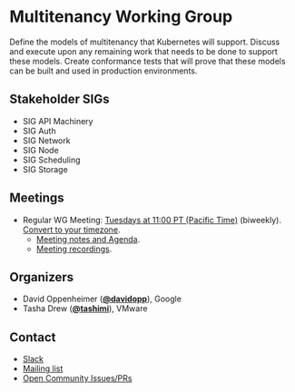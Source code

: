 <!---
This is an autogenerated file!

Please do not edit this file directly, but instead make changes to the
sigs.yaml file in the project root.

To understand how this file is generated, see https://git.k8s.io/community/generator/README.md
--->
# Multitenancy Working Group

Define the models of multitenancy that Kubernetes will support. Discuss and execute upon any remaining work that needs to be done to support these models. Create conformance tests that will prove that these models can be built and used in production environments.

## Stakeholder SIGs
* SIG API Machinery
* SIG Auth
* SIG Network
* SIG Node
* SIG Scheduling
* SIG Storage

## Meetings
* Regular WG Meeting: [Tuesdays at 11:00 PT (Pacific Time)](https://docs.google.com/document/d/1FQx0BPlkkl1Bn0c9ocVBxYIKojpmrS1CFP5h0DI68AE/edit) (biweekly). [Convert to your timezone](http://www.thetimezoneconverter.com/?t=11:00&tz=PT%20%28Pacific%20Time%29).
  * [Meeting notes and Agenda](https://docs.google.com/document/d/1fj3yzmeU2eU8ZNBCUJG97dk_wC7228-e_MmdcmTNrZY/edit?usp=sharing).
  * [Meeting recordings](https://www.youtube.com/playlist?list=PL69nYSiGNLP1tBA0W8zEe6UwPsabGQk-j).

## Organizers

* David Oppenheimer (**[@davidopp](https://github.com/davidopp)**), Google
* Tasha Drew (**[@tashimi](https://github.com/tashimi)**), VMware

## Contact
* [Slack](https://kubernetes.slack.com/messages/wg-multitenancy)
* [Mailing list](https://groups.google.com/forum/#!forum/kubernetes-wg-multitenancy)
* [Open Community Issues/PRs](https://github.com/kubernetes/community/labels/wg%2Fmultitenancy)

<!-- BEGIN CUSTOM CONTENT -->

<!-- END CUSTOM CONTENT -->
